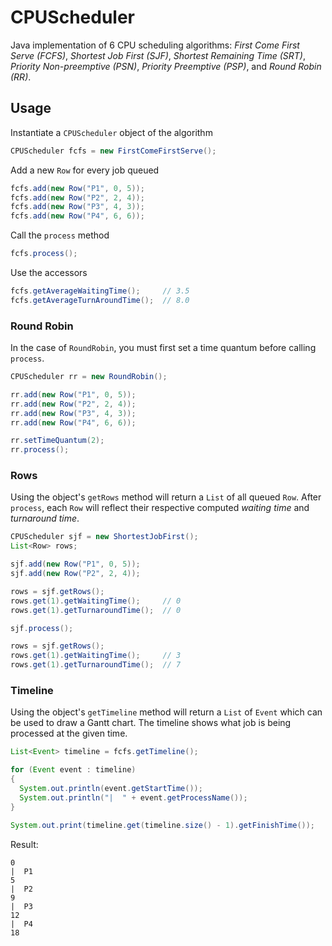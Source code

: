 # CPUScheduler

Java implementation of 6 CPU scheduling algorithms: *First Come First Serve (FCFS)*, *Shortest Job First (SJF)*, *Shortest Remaining Time (SRT)*, *Priority Non-preemptive (PSN)*, *Priority Preemptive (PSP)*, and *Round Robin (RR)*.

## Usage

Instantiate a `CPUScheduler` object of the algorithm

```java
CPUScheduler fcfs = new FirstComeFirstServe();
```

Add a new `Row` for every job queued

```java
fcfs.add(new Row("P1", 0, 5));
fcfs.add(new Row("P2", 2, 4));
fcfs.add(new Row("P3", 4, 3));
fcfs.add(new Row("P4", 6, 6));
```

Call the `process` method

```java
fcfs.process();
```

Use the accessors

```java
fcfs.getAverageWaitingTime();     // 3.5
fcfs.getAverageTurnAroundTime();  // 8.0
```

### Round Robin

In the case of `RoundRobin`, you must first set a time quantum before calling `process`.

```java
CPUScheduler rr = new RoundRobin();

rr.add(new Row("P1", 0, 5));
rr.add(new Row("P2", 2, 4));
rr.add(new Row("P3", 4, 3));
rr.add(new Row("P4", 6, 6));

rr.setTimeQuantum(2);
rr.process();
```

### Rows

Using the object's `getRows` method will return a `List` of all queued `Row`. After `process`, each `Row` will reflect their respective computed *waiting time* and *turnaround time*.

```java
CPUScheduler sjf = new ShortestJobFirst();
List<Row> rows;

sjf.add(new Row("P1", 0, 5));
sjf.add(new Row("P2", 2, 4));

rows = sjf.getRows();
rows.get(1).getWaitingTime();     // 0
rows.get(1).getTurnaroundTime();  // 0

sjf.process();

rows = sjf.getRows();
rows.get(1).getWaitingTime();     // 3
rows.get(1).getTurnaroundTime();  // 7
```

### Timeline

Using the object's `getTimeline` method will return a `List` of `Event` which can be used to draw a Gantt chart. The timeline shows what job is being processed at the given time.

```java
List<Event> timeline = fcfs.getTimeline();

for (Event event : timeline)
{
  System.out.println(event.getStartTime());
  System.out.println("|  " + event.getProcessName());
}

System.out.print(timeline.get(timeline.size() - 1).getFinishTime());
```

Result:

```
0
|  P1
5
|  P2
9
|  P3
12
|  P4
18
```
